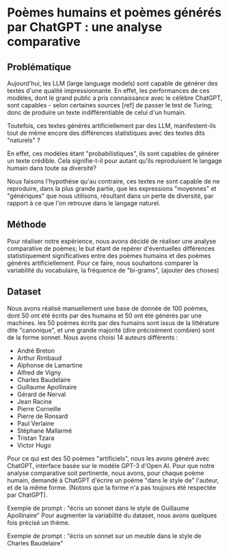 # Poèmes humains et poèmes générés par ChatGPT : une analyse comparative

## Problématique
Aujourd'hui, les LLM (large language models) sont capable de générer des textes d'une qualité impressionnante. En effet, les performances de ces modèles, dont le grand public a pris connaissance avec le célèbre ChatGPT, sont capables - selon certaines sources [ref] de passer le test de Turing; donc de produire un texte indifférentiable de celui d'un humain.

Toutefois, ces textes générés artificiellement par des LLM, manifestent-ils tout de même encore des différences statistiques avec des textes dits "naturels" ?

En effet, ces modèles étant "probabilistiques", ils sont capables de générer un texte crédible. Cela signifie-t-il pour autant qu'ils reproduisent le langage humain dans toute sa diversité?

Nous faisons l'hypothèse qu'au contraire, ces textes ne sont capable de ne reproduire, dans la plus grande partie, que les expressions "moyennes" et "génériques" que nous utilisons, résultant dans un perte de diversité, par rapport à ce que l'on retrouve dans le langage naturel.

## Méthode
Pour réaliser notre expérience, nous avons décidé de réaliser une analyse comparative de poèmes; le but étant de repérer d'éventuelles différences statistiquement significatives entre des poèmes humains et des poèmes générés artificiellement. Pour ce faire, nous souhaitons comparer la variabilité du vocabulaire, la fréquence de "bi-grams", (ajouter des choses)

## Dataset
Nous avons réalisé manuellement une base de donnée de 100 poèmes, dont 50 ont été écrits par des humains et 50 ont été générés par une machines. les 50 poèmes écrits par des humains sont issus de la littérature dite "canonique", et une grande majorité (dire précisément combien) sont de la forme sonnet. Nous avons choisi 14 auteurs différents :

- André Breton
- Arthur Rimbaud
- Alphonse de Lamartine
- Alfred de Vigny
- Charles Baudelaire
- Guillaume Apollinaire
- Gérard de Nerval
- Jean Racine
- Pierre Corneille
- Pierre de Ronsard
- Paul Verlaine
- Stéphane Mallarmé
- Tristan Tzara
- Victor Hugo

Pour ce qui est des 50 poèmes "artificiels", nous les avons généré avec ChatGPT, interface basée sur le modèle GPT-3 d'Open AI. Pour que notre analyse comparative soit pertinente, nous avons, pour chaque poème humain, demandé à ChatGPT d'écrire un poème "dans le style de" l'auteur, et de la même forme. (Notons que la forme n'a pas toujours été respectée par ChatGPT).

Exemple de prompt : "écris un sonnet dans le style de Guillaume Apollinaire"
Pour augmenter la variabilité du dataset, nous avons quelques fois précisé un thème.

Exemple de prompt : "écris un sonnet sur un meuble dans le style de Charles Baudelaire"
